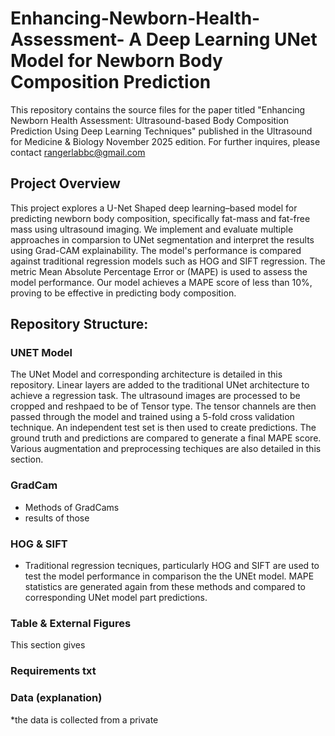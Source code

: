 # Enhancing-Newborn-Health-Assessment- A Deep Learning UNet Model for Newborn Body Composition Prediction
This repository contains the source files for the paper titled "Enhancing Newborn Health Assessment: Ultrasound-based Body Composition Prediction Using Deep Learning Techniques" published in the Ultrasound for Medicine &amp; Biology November 2025 edition. For further inquires, please contact rangerlabbc@gmail.com

## Project Overview

This project explores a U-Net Shaped deep learning–based model for predicting newborn body composition, specifically fat-mass and fat-free mass using ultrasound imaging.
We implement and evaluate multiple approaches in comparsion to UNet segmentation and interpret the results using Grad-CAM explainability. The model's performance is compared against traditional regression models such as HOG and SIFT regression. The metric Mean Absolute Percentage Error or (MAPE) is used to assess the model performance. Our model achieves a MAPE score of less than 10%, proving to be effective in predicting body composition.

## Repository Structure: 
### UNET Model 
The UNet Model and corresponding architecture is detailed in this repository. Linear layers are added to the traditional UNet architecture to achieve a regression task. The ultrasound images are processed to be cropped and reshpaed to be of Tensor type. The tensor channels are then passed through the model and trained using a 5-fold cross validation technique. An independent test set is then used to create predictions. The ground truth and predictions are compared to generate a final MAPE score. Various augmentation and preprocessing techiques are also detailed in this section. 

### GradCam 
- Methods of GradCams
- results of those

### HOG & SIFT 
- Traditional regression tecniques, particularly HOG and SIFT are used to test the model performance in comparison the the UNEt model. MAPE statistics are generated again from these methods and compared to corresponding UNet model part predictions.

### Table & External Figures 
This section gives 

### Requirements txt 
 

### Data (explanation) 

*the data is collected from a private 
